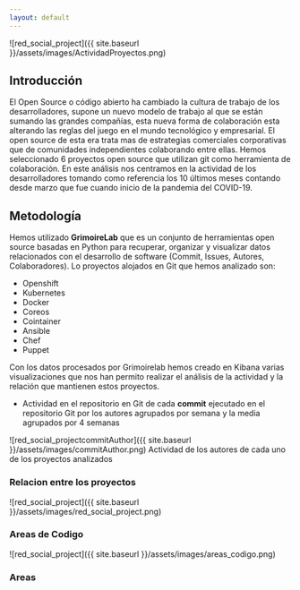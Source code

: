 ```yaml
---
layout: default
---
```



![red_social_project]({{ site.baseurl }}/assets/images/ActividadProyectos.png)



## **Introducción**

El Open Source o código abierto ha cambiado la cultura de trabajo de los desarrolladores, supone un nuevo modelo de trabajo al que se están sumando las grandes compañías, esta nueva forma de colaboración esta alterando las reglas del juego en el mundo tecnológico y empresarial. El open source de esta era trata mas de estrategias comerciales corporativas que de comunidades independientes colaborando entre ellas. 
Hemos seleccionado 6 proyectos open source que utilizan git como herramienta de colaboración. En este análisis nos centramos en la actividad de los desarrolladores tomando como referencia los 10 últimos meses contando desde marzo que fue cuando inicio de la pandemia del COVID-19.

## **Metodología**

Hemos utilizado **GrimoireLab** que es un conjunto de herramientas  open source basadas en Python para recuperar, organizar y visualizar datos relacionados con el desarrollo de software (Commit, Issues, Autores, Colaboradores).
Lo proyectos alojados en Git que hemos analizado son:

* Openshift
* Kubernetes
* Docker
* Coreos
* Cointainer
* Ansible
* Chef
* Puppet

Con los datos procesados por Grimoirelab hemos creado  en Kibana varias visualizaciones que nos han permito realizar el análisis de la actividad y la relación que mantienen estos proyectos.

* Actividad en el repositorio en Git de cada **commit** ejecutado en el repositorio Git por los autores agrupados por semana y la media agrupados por 4 semanas

![red_social_projectcommitAuthor]({{ site.baseurl }}/assets/images/commitAuthor.png)
Actividad de los autores de cada uno de los proyectos analizados


### Relacion entre los proyectos 

![red_social_project]({{ site.baseurl }}/assets/images/red_social_project.png)

### Areas de Codigo

![red_social_project]({{ site.baseurl }}/assets/images/areas_codigo.png)

### Areas
